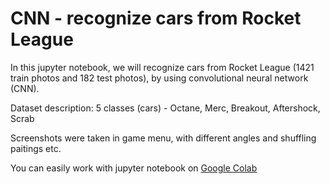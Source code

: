 # CNN - recognize cars from Rocket League 
In this jupyter notebook, we will recognize cars from Rocket League (1421 train photos and 182 test photos), by using convolutional neural network (CNN).

Dataset description:
5 classes (cars) - Octane, Merc, Breakout, Aftershock, Scrab

Screenshots were taken in game menu, with different angles and shuffling paitings etc.

You can easily work with jupyter notebook on [Google Colab](https://colab.research.google.com/)
